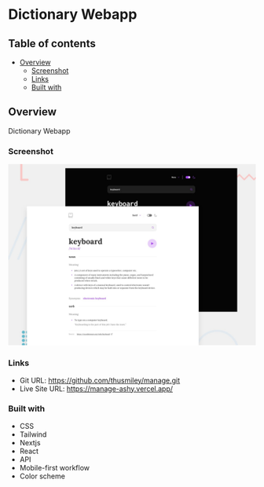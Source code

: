 # Dictionary Webapp

## Table of contents

- [Overview](#overview)
  - [Screenshot](#screenshot)
  - [Links](#links)
  - [Built with](#built-with)

## Overview

Dictionary Webapp

### Screenshot

![](/public/preview.jpg)

### Links

- Git URL: https://github.com/thusmiley/manage.git
- Live Site URL: https://manage-ashy.vercel.app/

### Built with

- CSS
- Tailwind
- Nextjs
- React
- API
- Mobile-first workflow
- Color scheme
